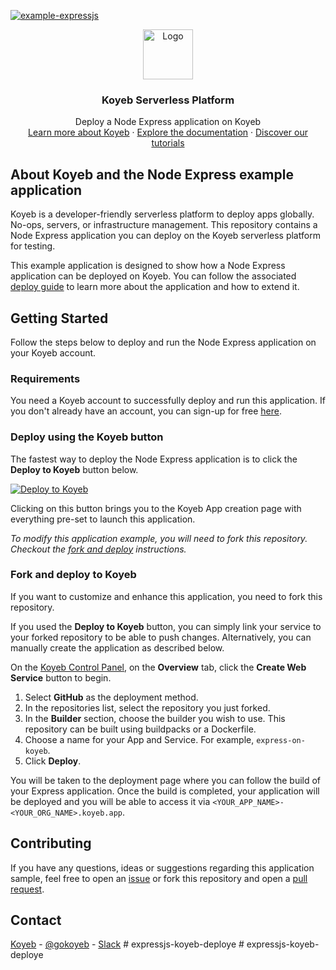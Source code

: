 [![example-expressjs](https://github.com/koyeb/example-expressjs/actions/workflows/deploy.yaml/badge.svg)](https://github.com/koyeb/example-expressjs/actions)

<div align="center">
  <a href="https://koyeb.com">
    <img src="https://www.koyeb.com/static/images/icons/koyeb.svg" alt="Logo" width="80" height="80">
  </a>
  <h3 align="center">Koyeb Serverless Platform</h3>
  <p align="center">
    Deploy a Node Express application on Koyeb
    <br />
    <a href="https://koyeb.com">Learn more about Koyeb</a>
    ·
    <a href="https://koyeb.com/docs">Explore the documentation</a>
    ·
    <a href="https://koyeb.com/tutorials">Discover our tutorials</a>
  </p>
</div>


## About Koyeb and the Node Express example application

Koyeb is a developer-friendly serverless platform to deploy apps globally. No-ops, servers, or infrastructure management.  This repository contains a Node Express application you can deploy on the Koyeb serverless platform for testing.

This example application is designed to show how a Node Express application can be deployed on Koyeb.  You can follow the associated [deploy guide](https://www.koyeb.com/docs/deploy/express) to learn more about the application and how to extend it.

## Getting Started

Follow the steps below to deploy and run the Node Express application on your Koyeb account.

### Requirements

You need a Koyeb account to successfully deploy and run this application. If you don't already have an account, you can sign-up for free [here](https://app.koyeb.com/auth/signup).

### Deploy using the Koyeb button

The fastest way to deploy the Node Express application is to click the **Deploy to Koyeb** button below.

[![Deploy to Koyeb](https://www.koyeb.com/static/images/deploy/button.svg)](https://app.koyeb.com/deploy?type=git&repository=github.com/koyeb/example-expressjs&branch=main&name=express-on-koyeb)

Clicking on this button brings you to the Koyeb App creation page with everything pre-set to launch this application.

_To modify this application example, you will need to fork this repository. Checkout the [fork and deploy](#fork-and-deploy-to-koyeb) instructions._

### Fork and deploy to Koyeb

If you want to customize and enhance this application, you need to fork this repository.

If you used the **Deploy to Koyeb** button, you can simply link your service to your forked repository to be able to push changes.  Alternatively, you can manually create the application as described below.

On the [Koyeb Control Panel](//app.koyeb.com/apps), on the **Overview** tab, click the **Create Web Service** button to begin.

1. Select **GitHub** as the deployment method.
2. In the repositories list, select the repository you just forked.
3. In the **Builder** section, choose the builder you wish to use.  This repository can be built using buildpacks or a Dockerfile.
4. Choose a name for your App and Service.  For example, `express-on-koyeb`.
5. Click **Deploy**.

You will be taken to the deployment page where you can follow the build of your Express application. Once the build is completed, your application will be deployed and you will be able to access it via `<YOUR_APP_NAME>-<YOUR_ORG_NAME>.koyeb.app`.

## Contributing

If you have any questions, ideas or suggestions regarding this application sample, feel free to open an [issue](//github.com/koyeb/example-expressjs/issues) or fork this repository and open a [pull request](//github.com/koyeb/example-expressjs/pulls).

## Contact

[Koyeb](https://www.koyeb.com) - [@gokoyeb](https://twitter.com/gokoyeb) - [Slack](http://slack.koyeb.com/)
#   e x p r e s s j s - k o y e b - d e p l o y e  
 #   e x p r e s s j s - k o y e b - d e p l o y e  
 